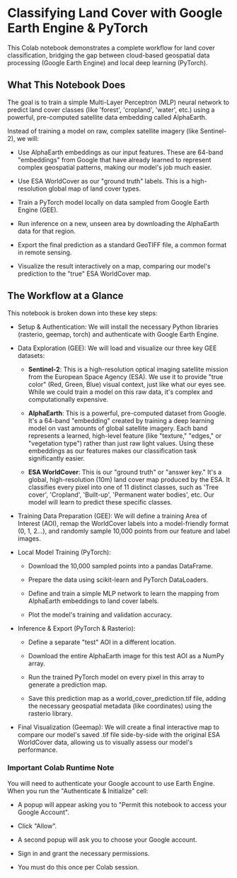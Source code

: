 # Classifying Land Cover with Google Earth Engine & PyTorch

This Colab notebook demonstrates a complete workflow for land cover classification, bridging the gap between cloud-based geospatial data processing (Google Earth Engine) and local deep learning (PyTorch).

## What This Notebook Does

The goal is to train a simple Multi-Layer Perceptron (MLP) neural network to predict land cover classes (like 'forest', 'cropland', 'water', etc.) using a powerful, pre-computed satellite data embedding called AlphaEarth.

Instead of training a model on raw, complex satellite imagery (like Sentinel-2), we will:

- Use AlphaEarth embeddings as our input features. These are 64-band "embeddings" from Google that have already learned to represent complex geospatial patterns, making our model's job much easier.

- Use ESA WorldCover as our "ground truth" labels. This is a high-resolution global map of land cover types.

- Train a PyTorch model locally on data sampled from Google Earth Engine (GEE).

- Run inference on a new, unseen area by downloading the AlphaEarth data for that region.

- Export the final prediction as a standard GeoTIFF file, a common format in remote sensing.

- Visualize the result interactively on a map, comparing our model's prediction to the "true" ESA WorldCover map.

## The Workflow at a Glance

This notebook is broken down into these key steps:

- Setup & Authentication: We will install the necessary Python libraries (rasterio, geemap, torch) and authenticate with Google Earth Engine.

- Data Exploration (GEE): We will load and visualize our three key GEE datasets:

  - **Sentinel-2**: This is a high-resolution optical imaging satellite mission from the European Space Agency (ESA). We use it to provide "true color" (Red, Green, Blue) visual context, just like what our eyes see. While we could train a model on this raw data, it's complex and computationally expensive.

  - **AlphaEarth**: This is a powerful, pre-computed dataset from Google. It's a 64-band "embedding" created by training a deep learning model on vast amounts of global satellite imagery. Each band represents a learned, high-level feature (like "texture," "edges," or "vegetation type") rather than just raw light values. Using these embeddings as our features makes our classification task significantly easier.

  - **ESA WorldCover**: This is our "ground truth" or "answer key." It's a global, high-resolution (10m) land cover map produced by the ESA. It classifies every pixel into one of 11 distinct classes, such as 'Tree cover', 'Cropland', 'Built-up', 'Permanent water bodies', etc. Our model will learn to predict these specific classes.

- Training Data Preparation (GEE): We will define a training Area of Interest (AOI), remap the WorldCover labels into a model-friendly format (0, 1, 2...), and randomly sample 10,000 points from our feature and label images.

- Local Model Training (PyTorch):

  - Download the 10,000 sampled points into a pandas DataFrame.

  - Prepare the data using scikit-learn and PyTorch DataLoaders.

  - Define and train a simple MLP network to learn the mapping from AlphaEarth embeddings to land cover labels.

  - Plot the model's training and validation accuracy.

- Inference & Export (PyTorch & Rasterio):

  - Define a separate "test" AOI in a different location.

  - Download the entire AlphaEarth image for this test AOI as a NumPy array.

  - Run the trained PyTorch model on every pixel in this array to generate a prediction map.

  - Save this prediction map as a world_cover_prediction.tif file, adding the necessary geospatial metadata (like coordinates) using the rasterio library.

- Final Visualization (Geemap): We will create a final interactive map to compare our model's saved .tif file side-by-side with the original ESA WorldCover data, allowing us to visually assess our model's performance.

### Important Colab Runtime Note

You will need to authenticate your Google account to use Earth Engine. When you run the "Authenticate & Initialize" cell:

- A popup will appear asking you to "Permit this notebook to access your Google Account".

- Click "Allow".

- A second popup will ask you to choose your Google account.

- Sign in and grant the necessary permissions.

- You must do this once per Colab session.
